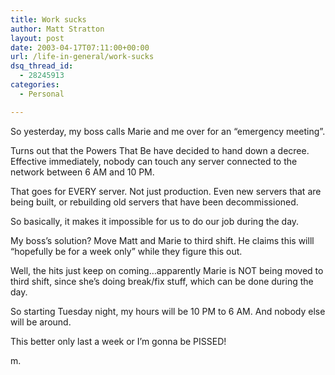 ```yaml
---
title: Work sucks
author: Matt Stratton
layout: post
date: 2003-04-17T07:11:00+00:00
url: /life-in-general/work-sucks
dsq_thread_id:
  - 28245913
categories:
  - Personal

---
```

So yesterday, my boss calls Marie and me over for an &#8220;emergency meeting&#8221;.

Turns out that the Powers That Be have decided to hand down a decree. Effective immediately, nobody can touch any server connected to the network between 6 AM and 10 PM.

That goes for EVERY server. Not just production. Even new servers that are being built, or rebuilding old servers that have been decommissioned.

So basically, it makes it impossible for us to do our job during the day.

My boss&#8217;s solution? Move Matt and Marie to third shift. He claims this willl &#8220;hopefully be for a week only&#8221; while they figure this out.

Well, the hits just keep on coming&#8230;apparently Marie is NOT being moved to third shift, since she&#8217;s doing break/fix stuff, which can be done during the day.

So starting Tuesday night, my hours will be 10 PM to 6 AM. And nobody else will be around.

This better only last a week or I&#8217;m gonna be PISSED!

m.